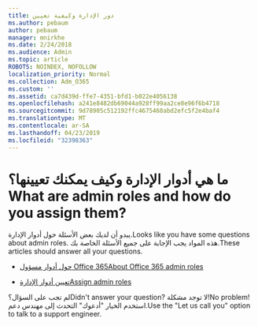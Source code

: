 ```yaml
---
title: دور الإدارة وكيفية تعيين
ms.author: pebaum
author: pebaum
manager: mnirkhe
ms.date: 2/24/2018
ms.audience: Admin
ms.topic: article
ROBOTS: NOINDEX, NOFOLLOW
localization_priority: Normal
ms.collection: Adm_O365
ms.custom: ''
ms.assetid: ca7d439d-ffe7-4351-bfd1-b022e4056138
ms.openlocfilehash: a241e8482db69044a928ff99aa2ce8e96f6b4718
ms.sourcegitcommit: 9d78905c512192ffc4675468abd2efc5f2e4baf4
ms.translationtype: MT
ms.contentlocale: ar-SA
ms.lasthandoff: 04/23/2019
ms.locfileid: "32398363"
---
```

# <a name="what-are-admin-roles-and-how-do-you-assign-them"></a><span data-ttu-id="4bf90-102">ما هي أدوار الإدارة وكيف يمكنك تعيينها؟</span><span class="sxs-lookup"><span data-stu-id="4bf90-102">What are admin roles and how do you assign them?</span></span>

<span data-ttu-id="4bf90-103">يبدو أن لديك بعض الأسئلة حول أدوار الإدارة.</span><span class="sxs-lookup"><span data-stu-id="4bf90-103">Looks like you have some questions about admin roles.</span></span> <span data-ttu-id="4bf90-104">هذه المواد يجب الإجابة على جميع الأسئلة الخاصة بك.</span><span class="sxs-lookup"><span data-stu-id="4bf90-104">These articles should answer all your questions.</span></span>
  
- [<span data-ttu-id="4bf90-105">حول أدوار مسؤول Office 365</span><span class="sxs-lookup"><span data-stu-id="4bf90-105">About Office 365 admin roles</span></span>](https://support.office.com/article/About-Office-365-admin-roles-da585eea-f576-4f55-a1e0-87090b6aaa9d.aspx)
    
- [<span data-ttu-id="4bf90-106">تعيين أدوار الإدارة</span><span class="sxs-lookup"><span data-stu-id="4bf90-106">Assign admin roles</span></span>](https://support.office.com/article/assign-eac4d046-1afd-4f1a-85fc-8219c79e1504.aspx)
    
<span data-ttu-id="4bf90-107">لم تجب على السؤال؟</span><span class="sxs-lookup"><span data-stu-id="4bf90-107">Didn't answer your question?</span></span> <span data-ttu-id="4bf90-108">لا توجد مشكلة!</span><span class="sxs-lookup"><span data-stu-id="4bf90-108">No problem!</span></span> <span data-ttu-id="4bf90-109">استخدم الخيار "أدعوك" التحدث إلى مهندس دعم.</span><span class="sxs-lookup"><span data-stu-id="4bf90-109">Use the "Let us call you" option to talk to a support engineer.</span></span>
  

